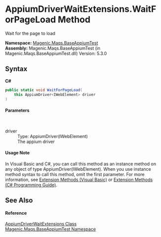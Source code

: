 # AppiumDriverWaitExtensions.WaitForPageLoad Method 
 

Wait for the page to load

**Namespace:**&nbsp;<a href="MAQS_5/Appium_AUTOGENERATED/Magenic-Maqs-BaseAppiumTest_Namespace">Magenic.Maqs.BaseAppiumTest</a><br />**Assembly:**&nbsp;Magenic.Maqs.BaseAppiumTest (in Magenic.Maqs.BaseAppiumTest.dll) Version: 5.3.0

## Syntax

**C#**<br />
``` C#
public static void WaitForPageLoad(
	this AppiumDriver<IWebElement> driver
)
```


#### Parameters
&nbsp;<dl><dt>driver</dt><dd>Type: AppiumDriver(IWebElement)<br />The appium driver</dd></dl>

#### Usage Note
In Visual Basic and C#, you can call this method as an instance method on any object of type AppiumDriver(IWebElement). When you use instance method syntax to call this method, omit the first parameter. For more information, see <a href="http://msdn.microsoft.com/en-us/library/bb384936.aspx">Extension Methods (Visual Basic)</a> or <a href="http://msdn.microsoft.com/en-us/library/bb383977.aspx">Extension Methods (C# Programming Guide)</a>.

## See Also


#### Reference
<a href="MAQS_5/Appium_AUTOGENERATED/AppiumDriverWaitExtensions_Class">AppiumDriverWaitExtensions Class</a><br /><a href="MAQS_5/Appium_AUTOGENERATED/Magenic-Maqs-BaseAppiumTest_Namespace">Magenic.Maqs.BaseAppiumTest Namespace</a><br />